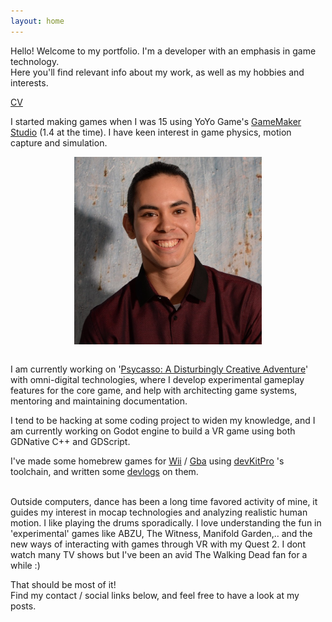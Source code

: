 ```yaml
---
layout: home
---
```


Hello! Welcome to my portfolio. I'm a developer with an emphasis in game technology.  
Here you'll find relevant info about my work, as well as my hobbies and interests.

<html>
  <body>
    <p><a href="../assets/CV.pdf">CV</a></p>
  </body>
</html>  

I started making games when I was 15 using YoYo Game's [GameMaker Studio](https://www.yoyogames.com/es/gamemaker) (1.4 at the time). I have keen interest in game physics, motion capture and simulation.  

<img style="display: block; margin-left: auto; margin-right: auto; float: center; padding-left: 0px" src="assets/javi.png" alt="Me" title="Me" width="300" height="300">
<br/>  

I am currently working on '[Psycasso: A Disturbingly Creative Adventure](https://www.omnidigitaltechnologies.co.uk/psycasso)' with omni-digital technologies, where I develop experimental gameplay features for the core game, and help with architecting game systems, mentoring and maintaining documentation.

I tend to be hacking at some coding project to widen my knowledge, and I am currently working on Godot engine to build a VR game using both GDNative C++ and GDScript.

I've made some homebrew games for [Wii](https://www.youtube.com/watch?v=_IwZnQj_zqE&ab_channel=JavierDieguez) / 
[Gba](https://www.youtube.com/watch?v=nBaU7Xpso-Q&ab_channel=JavierDieguez) using [devKitPro](https://devkitpro.org/) 's toolchain, and written some 
[devlogs](https://javierdega.blogspot.com/2018/09/hexagonal-grids-puzzle-bobble-tutorial.html?fbclid=IwAR0x6NKrEkfKzl65QVb0iXNltSbYM7gPyHuLH1_Ioy3yoturTWitE3YH3gg)
on them.  

<br/>
Outside computers, dance has been a long time favored activity of mine, it guides my interest in mocap technologies and analyzing realistic human motion.  
I like playing the drums sporadically. I love understanding the fun in 'experimental' games like ABZU, The Witness, Manifold Garden,.. and the new ways of interacting with games through VR with my Quest 2.  
I dont watch many TV shows but I've been an avid The Walking Dead fan for a while :)

That should be most of it!  
Find my contact / social links below, and feel free to have a look at my posts.
